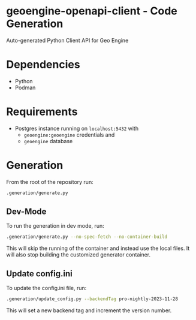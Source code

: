 # geoengine-openapi-client - Code Generation

Auto-generated Python Client API for Geo Engine

# Dependencies

- Python
- Podman

# Requirements

- Postgres instance running on `localhost:5432` with
  - `geoengine:geoengine` credentials and
  - `geoengine` database

# Generation

From the root of the repository run:

```bash
.generation/generate.py
```

## Dev-Mode

To run the generation in dev mode, run:

```bash
.generation/generate.py --no-spec-fetch --no-container-build
```

This will skip the running of the container and instead use the local files.
It will also stop building the customized generator container.

## Update config.ini

To update the config.ini file, run:

```bash
.generation/update_config.py --backendTag pro-nightly-2023-11-28
```

This will set a new backend tag and increment the version number.
